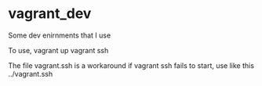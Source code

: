 # vagrant_dev
Some dev enirnments that I use

To use,
vagrant up
vagrant ssh

The file vagrant.ssh is a workaround if vagrant ssh fails to start,
use like this ../vagrant.ssh 